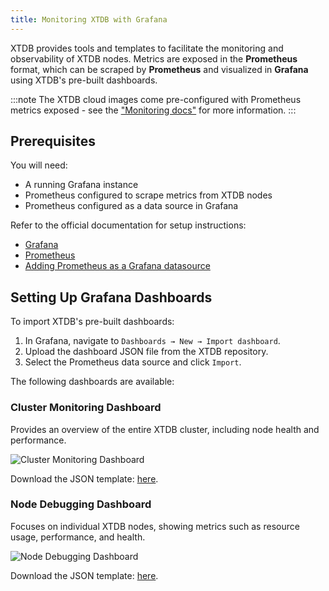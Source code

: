 ```yaml
---
title: Monitoring XTDB with Grafana
---
```


XTDB provides tools and templates to facilitate the monitoring and observability of XTDB nodes.
Metrics are exposed in the **Prometheus** format, which can be scraped by **Prometheus** and visualized in **Grafana** using XTDB's pre-built dashboards.

:::note
The XTDB cloud images come pre-configured with Prometheus metrics exposed - see the ["Monitoring docs"](../config/monitoring) for more information.
:::

## Prerequisites

You will need:

- A running Grafana instance
- Prometheus configured to scrape metrics from XTDB nodes
- Prometheus configured as a data source in Grafana

Refer to the official documentation for setup instructions:

- [Grafana](https://grafana.com/docs/grafana/latest/installation/)
- [Prometheus](https://prometheus.io/docs/prometheus/latest/getting_started/)
- [Adding Prometheus as a Grafana datasource](https://prometheus.io/docs/visualization/grafana/#using)

## Setting Up Grafana Dashboards

To import XTDB's pre-built dashboards:

1. In Grafana, navigate to `Dashboards → New → Import dashboard`.
2. Upload the dashboard JSON file from the XTDB repository.
3. Select the Prometheus data source and click `Import`.

The following dashboards are available:

### Cluster Monitoring Dashboard

Provides an overview of the entire XTDB cluster, including node health and performance.

![Cluster Monitoring Dashboard](/images/docs/cluster-monitoring.png)

Download the JSON template: [here](https://github.com/xtdb/xtdb/blob/main/monitoring/public-dashboards/xtdb-monitoring.json).

### Node Debugging Dashboard

Focuses on individual XTDB nodes, showing metrics such as resource usage, performance, and health.

![Node Debugging Dashboard](/images/docs/node-debugging.png)

Download the JSON template: [here](https://github.com/xtdb/xtdb/blob/main/monitoring/public-dashboards/xtdb-node-debugging.json).

